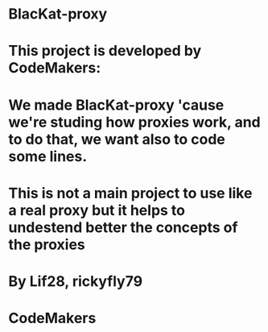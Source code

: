# BlacKat-proxy
# This project is developed by CodeMakers:
#
# We made BlacKat-proxy 'cause we're studing how proxies work, and to do that, we want also to code some lines. 
# This is not a main project to use like a real proxy but it helps to undestend better the concepts of the proxies
#
#
# By Lif28, rickyfly79
# CodeMakers
